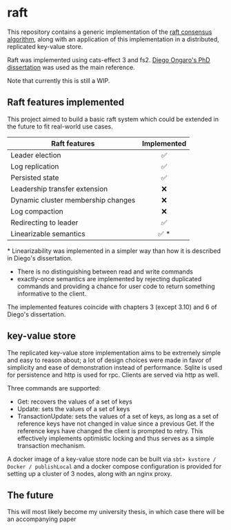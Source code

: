 # raft

This repository contains a generic implementation of the [raft consensus algorithm](https://raft.github.io/),
along with an application of this implementation in a distributed, replicated key-value store.

Raft was implemented using cats-effect 3 and fs2. [Diego Ongaro's PhD dissertation](https://github.com/ongardie/dissertation) was used as the main reference.

Note that currently this is still a WIP.

## Raft features implemented

This project aimed to build a basic raft system which could be extended in the future to fit real-world use cases.

| Raft features | Implemented |
|----------|:-------------:|
| Leader election | :white_check_mark: |
| Log replication | :white_check_mark: |
| Persisted state | :white_check_mark: |
| Leadership transfer extension | :x: |
| Dynamic cluster membership changes | :x: |
| Log compaction | :x: |
| Redirecting to leader | :white_check_mark: |
| Linearizable semantics | :white_check_mark: * |

\* Linearizability was implemented in a simpler way than how it is described in Diego's dissertation.
- There is no distinguishing between read and write commands
- exactly-once semantics are implemented by rejecting duplicated commands and providing a chance for user code to return something informative to the client.

The implemented features coincide with chapters 3 (except 3.10) and 6 of Diego's dissertation.

## key-value store

The replicated key-value store implementation aims to be extremely simple and easy to reason about; a lot of design choices were made in favor of simplicity and ease of demonstration instead of performance. Sqlite is used for persistence and http is used for rpc. Clients are served via http as well.

Three commands are supported:
* Get: recovers the values of a set of keys
* Update: sets the values of a set of keys
* TransactionUpdate: sets the values of a set of keys, as long as a set of reference keys have not changed in value since a previous Get. If the reference keys have changed the client is prompted to retry. This effectively implements optimistic locking and thus serves as a simple transaction mechanism.

A docker image of a key-value store node can be built via `sbt> kvstore / Docker / publishLocal` and a docker compose configuration is provided for setting up a cluster of 3 nodes, along with an nginx proxy.

## The future
This will most likely become my university thesis, in which case there will be an accompanying paper
